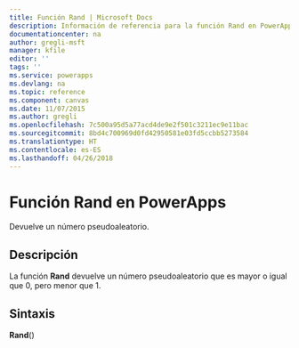 ```yaml
---
title: Función Rand | Microsoft Docs
description: Información de referencia para la función Rand en PowerApps, incluida la sintaxis
documentationcenter: na
author: gregli-msft
manager: kfile
editor: ''
tags: ''
ms.service: powerapps
ms.devlang: na
ms.topic: reference
ms.component: canvas
ms.date: 11/07/2015
ms.author: gregli
ms.openlocfilehash: 7c500a95d5a77acd4de9e2f501c3211ec9e11bac
ms.sourcegitcommit: 8bd4c700969d0fd42950581e03fd5ccbb5273584
ms.translationtype: HT
ms.contentlocale: es-ES
ms.lasthandoff: 04/26/2018
---
```

# <a name="rand-function-in-powerapps"></a>Función Rand en PowerApps
Devuelve un número pseudoaleatorio.

## <a name="description"></a>Descripción
La función **Rand** devuelve un número pseudoaleatorio que es mayor o igual que 0, pero menor que 1.

## <a name="syntax"></a>Sintaxis
**Rand**()

